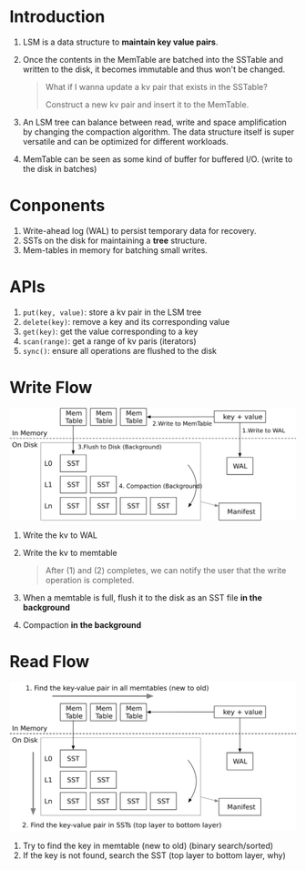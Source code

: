 # Introduction

1. LSM is a data structure to **maintain key value pairs**.

2. Once the contents in the MemTable are batched into the SSTable and written
   to the disk, it becomes immutable and thus won't be changed.

   > What if I wanna update a kv pair that exists in the SSTable?
   >
   > Construct a new kv pair and insert it to the MemTable.

3. An LSM tree can balance between read, write and space amplification by changing
   the compaction algorithm. The data structure itself is super versatile and 
   can be optimized for different workloads.

4. MemTable can be seen as some kind of buffer for buffered I/O. (write to the
   disk in batches)

# Conponents

1. Write-ahead log (WAL) to persist temporary data for recovery.
2. SSTs on the disk for maintaining a **tree** structure.
3. Mem-tables in memory for batching small writes.

# APIs

1. `put(key, value)`: store a kv pair in the LSM tree
2. `delete(key)`: remove a key and its corresponding value
3. `get(key)`: get the value corresponding to a key
4. `scan(range)`: get a range of kv paris (iterators)
5. `sync()`: ensure all operations are flushed to the disk

# Write Flow

![diagram](https://github.com/SteveLauC/pic/blob/main/lsmt-write-flow.jpeg)

1. Write the kv to WAL
2. Write the kv to memtable

   > After (1) and (2) completes, we can notify the user that the write operation
   > is completed.

3. When a memtable is full, flush it to the disk as an SST file **in the 
   background**
4. Compaction **in the background**

# Read Flow

![diagram](https://github.com/SteveLauC/pic/blob/main/lsmt-read-flow.jpeg)

1. Try to find the key in memtable (new to old) (binary search/sorted)
2. If the key is not found, search the SST (top layer to bottom layer, why)
